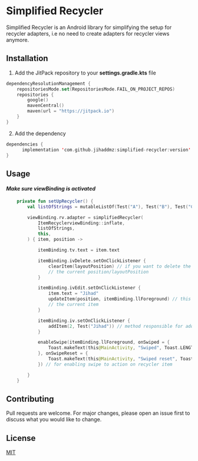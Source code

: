 # Simplified Recycler

Simplified Recycler is an Android library for simplifying the setup for recycler adapters, i.e no need to create adapters for recycler views anymore.

## Installation

1. Add the JitPack repository to your **settings.gradle.kts** file

```kotlin
dependencyResolutionManagement {
    repositoriesMode.set(RepositoriesMode.FAIL_ON_PROJECT_REPOS)
    repositories {
        google()
        mavenCentral()
        maven(url = "https://jitpack.io")
    }
}
```
2. Add the dependency
```kotlin
dependencies {
	  implementation 'com.github.jihaddmz:simplified-recycler:version'
}
```
## Usage

#### *Make sure viewBinding is activated*

```kotlin
    private fun setUpRecycler() {
        val listOfStrings = mutableListOf(Test("A"), Test("B"), Test("C"))

        viewBinding.rv.adapter = simplifiedRecycler(
            ItemRecyclerviewBinding::inflate,
            listOfStrings,
            this,
        ) { item, position ->

            itemBinding.tv.text = item.text

            itemBinding.ivDelete.setOnClickListener {
                clearItem(layoutPosition) // if you want to delete the current item, just call this method and pass
                // the current position/layoutPosition
            }

            itemBinding.ivEdit.setOnClickListener {
                item.text = "Jihad"
                updateItem(position, itemBinding.llForeground) // this method is called whenever you have updated
                // the current item
            }

            itemBinding.iv.setOnClickListener {
                addItem(2, Test("Jihad")) // method responsible for adding an item at specified position
            }

            enableSwipe(itemBinding.llForeground, onSwiped = {
                Toast.makeText(this@MainActivity, "Swiped", Toast.LENGTH_SHORT).show()
            }, onSwipeReset = {
                Toast.makeText(this@MainActivity, "Swiped reset", Toast.LENGTH_SHORT).show()
            }) // for enabling swipe to action on recycler item

        }
    }
```

## Contributing

Pull requests are welcome. For major changes, please open an issue first
to discuss what you would like to change.

## License

[MIT](https://choosealicense.com/licenses/mit/)
